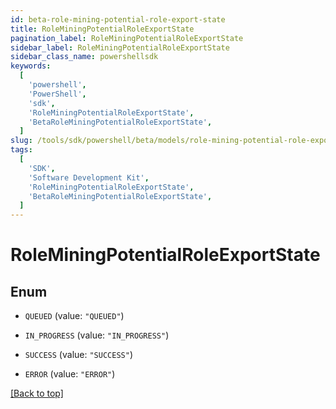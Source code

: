 ```yaml
---
id: beta-role-mining-potential-role-export-state
title: RoleMiningPotentialRoleExportState
pagination_label: RoleMiningPotentialRoleExportState
sidebar_label: RoleMiningPotentialRoleExportState
sidebar_class_name: powershellsdk
keywords:
  [
    'powershell',
    'PowerShell',
    'sdk',
    'RoleMiningPotentialRoleExportState',
    'BetaRoleMiningPotentialRoleExportState',
  ]
slug: /tools/sdk/powershell/beta/models/role-mining-potential-role-export-state
tags:
  [
    'SDK',
    'Software Development Kit',
    'RoleMiningPotentialRoleExportState',
    'BetaRoleMiningPotentialRoleExportState',
  ]
---
```


# RoleMiningPotentialRoleExportState

## Enum

- `QUEUED` (value: `"QUEUED"`)

- `IN_PROGRESS` (value: `"IN_PROGRESS"`)

- `SUCCESS` (value: `"SUCCESS"`)

- `ERROR` (value: `"ERROR"`)

[[Back to top]](#)
